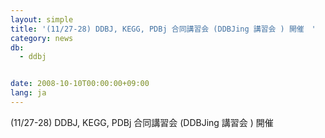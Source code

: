 ```yaml
---
layout: simple
title: '(11/27-28) DDBJ, KEGG, PDBj 合同講習会 (DDBJing 講習会 ) 開催　'
category: news
db:
  - ddbj


date: 2008-10-10T00:00:00+09:00
lang: ja
---
```


(11/27-28) DDBJ, KEGG, PDBj 合同講習会 (DDBJing 講習会 ) 開催
